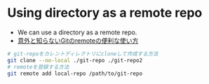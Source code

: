 # Using directory as a remote repo
- We can use a directory as a remote repo.
- [意外と知らないGitのremoteの便利な使い方](http://qiita.com/LOUIS_rui/items/77c211d4ca430e223027)

```sh
# git-repoをカレントディレクトリにcloneして作成する方法
git clone --no-local ./git-repo ./git-repo2
# remoteを登録する方法
git remote add local-repo /path/to/git-repo
```
